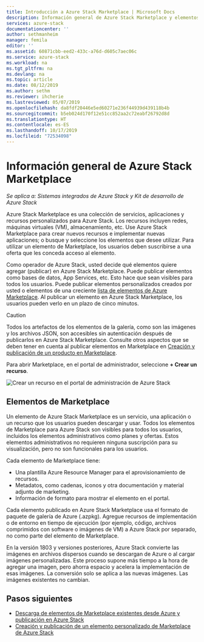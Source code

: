 ```yaml
---
title: Introducción a Azure Stack Marketplace | Microsoft Docs
description: Información general de Azure Stack Marketplace y elementos de Marketplace.
services: azure-stack
documentationcenter: ''
author: sethmanheim
manager: femila
editor: ''
ms.assetid: 60871cbb-eed2-433c-a76d-d605c7aec06c
ms.service: azure-stack
ms.workload: na
ms.tgt_pltfrm: na
ms.devlang: na
ms.topic: article
ms.date: 08/12/2019
ms.author: sethm
ms.reviewer: ihcherie
ms.lastreviewed: 05/07/2019
ms.openlocfilehash: da8fdf20446e5ed60271e236f44939d439118b4b
ms.sourcegitcommit: b5eb024d170f12e51cc852aa2c72eabf26792d8d
ms.translationtype: HT
ms.contentlocale: es-ES
ms.lasthandoff: 10/17/2019
ms.locfileid: "72534098"
---
```

# <a name="azure-stack-marketplace-overview"></a>Información general de Azure Stack Marketplace

*Se aplica a: Sistemas integrados de Azure Stack y Kit de desarrollo de Azure Stack*

Azure Stack Marketplace es una colección de servicios, aplicaciones y recursos personalizados para Azure Stack. Los recursos incluyen redes, máquinas virtuales (VM), almacenamiento, etc. Use Azure Stack Marketplace para crear nuevos recursos e implementar nuevas aplicaciones; o busque y seleccione los elementos que desee utilizar. Para utilizar un elemento de Marketplace, los usuarios deben suscribirse a una oferta que les conceda acceso al elemento.

Como operador de Azure Stack, usted decide qué elementos quiere agregar (publicar) en Azure Stack Marketplace. Puede publicar elementos como bases de datos, App Services, etc. Esto hace que sean visibles para todos los usuarios. Puede publicar elementos personalizados creados por usted o elementos de una creciente [lista de elementos de Azure Marketplace](azure-stack-marketplace-azure-items.md). Al publicar un elemento en Azure Stack Marketplace, los usuarios pueden verlo en un plazo de cinco minutos.

> [!CAUTION]  
> Todos los artefactos de los elementos de la galería, como son las imágenes y los archivos JSON, son accesibles sin autenticación después de publicarlos en Azure Stack Marketplace. Consulte otros aspectos que se deben tener en cuenta al publicar elementos en Marketplace en [Creación y publicación de un producto en Marketplace](azure-stack-create-and-publish-marketplace-item.md).

Para abrir Marketplace, en el portal de administrador, seleccione **+ Crear un recurso**.

![Crear un recurso en el portal de administración de Azure Stack](media/azure-stack-marketplace/marketplace1.png)

## <a name="marketplace-items"></a>Elementos de Marketplace

Un elemento de Azure Stack Marketplace es un servicio, una aplicación o un recurso que los usuarios pueden descargar y usar. Todos los elementos de Marketplace para Azure Stack son visibles para todos los usuarios, incluidos los elementos administrativos como planes y ofertas. Estos elementos administrativos no requieren ninguna suscripción para su visualización, pero no son funcionales para los usuarios.

Cada elemento de Marketplace tiene:

* Una plantilla Azure Resource Manager para el aprovisionamiento de recursos.
* Metadatos, como cadenas, iconos y otra documentación y material adjunto de marketing.
* Información de formato para mostrar el elemento en el portal.

Cada elemento publicado en Azure Stack Marketplace usa el formato de paquete de galería de Azure (.azpkg). Agregue recursos de implementación o de entorno en tiempo de ejecución (por ejemplo, código, archivos comprimidos con software o imágenes de VM) a Azure Stack por separado, no como parte del elemento de Marketplace.

En la versión 1803 y versiones posteriores, Azure Stack convierte las imágenes en archivos dispersos cuando se descargan de Azure o al cargar imágenes personalizadas. Este proceso supone más tiempo a la hora de agregar una imagen, pero ahorra espacio y acelera la implementación de esas imágenes. La conversión solo se aplica a las nuevas imágenes. Las imágenes existentes no cambian.

## <a name="next-steps"></a>Pasos siguientes

* [Descarga de elementos de Marketplace existentes desde Azure y publicación en Azure Stack](azure-stack-download-azure-marketplace-item.md)  
* [Creación y publicación de un elemento personalizado de Marketplace de Azure Stack](azure-stack-create-and-publish-marketplace-item.md)
